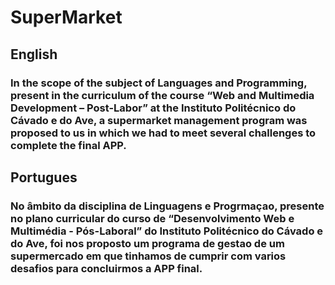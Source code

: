 # SuperMarket
## English
### In the scope of the subject of Languages and Programming, present in the curriculum of the course “Web and Multimedia Development – Post-Labor” at the Instituto Politécnico do Cávado e do Ave, a supermarket management program was proposed to us in which we had to meet several challenges to complete the final APP.

## Portugues
### No âmbito da disciplina de Linguagens e Progrmaçao, presente no plano curricular do curso de “Desenvolvimento Web e Multimédia - Pós-Laboral” do Instituto Politécnico do Cávado e do Ave, foi nos proposto um programa de gestao de um supermercado em que tinhamos de cumprir com varios desafios para concluirmos a APP final.
